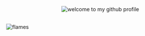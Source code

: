 <div align="center">
	<img src="https://github.com/user-attachments/assets/bb6dd9c0-c5bf-4a46-a2e0-e4f84a9af816" alt="welcome to my github profile">
	<br>
	<br>
</div>

![flames](https://github.com/user-attachments/assets/7b15450b-0883-4aac-beb2-f47b8ed06f42)
